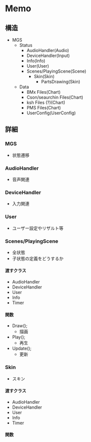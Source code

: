 ﻿# Memo
## 構造
- MGS
  - Status
    - AudioHandler(Audio)
    - DeviceHandler(Input)
    - Info(Info)
    - User(User)
    - Scenes/PlayingScene(Scene)
      - Skin(Skin)
        - PartsDrawing(Skin)
  - Data
    - BMx Files(Chart)
    - Cson/seaurchin Files(Chart)
    - ksh Files (?)(Chart)
    - PMS Files(Chart)
    - UserConfig(UserConfig)

## 詳細
### MGS
- 状態遷移

### AudioHandler
- 音声関連

### DeviceHandler
- 入力関連

### User
- ユーザー設定やリザルト等

### Scenes/PlayingScene
- 全状態
- 子状態の定義をどうするか
#### 渡すクラス
- AudioHandler
- DeviceHandler
- User
- Info
- Timer
#### 関数
- Draw();
  - 描画
- Play();
  - 再生
- Update();
  - 更新

### Skin
- スキン

#### 渡すクラス
- AudioHandler
- DeviceHandler
- User
- Info
- Timer

#### 関数

